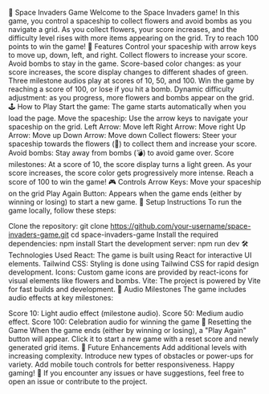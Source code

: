 🌌 Space Invaders Game
Welcome to the Space Invaders game! In this game, you control a spaceship to collect flowers and avoid bombs as you navigate a grid. As you collect flowers, your score increases, and the difficulty level rises with more items appearing on the grid. Try to reach 100 points to win the game!
🚀 Features
Control your spaceship with arrow keys to move up, down, left, and right.
Collect flowers to increase your score.
Avoid bombs to stay in the game.
Score-based color changes: as your score increases, the score display changes to different shades of green.
Three milestone audios play at scores of 10, 50, and 100.
Win the game by reaching a score of 100, or lose if you hit a bomb.
Dynamic difficulty adjustment: as you progress, more flowers and bombs appear on the grid.
🕹 How to Play
Start the game: The game starts automatically when you load the page.
Move the spaceship: Use the arrow keys to navigate your spaceship on the grid.
Left Arrow: Move left
Right Arrow: Move right
Up Arrow: Move up
Down Arrow: Move down
Collect flowers: Steer your spaceship towards the flowers (🌸) to collect them and increase your score.
Avoid bombs: Stay away from bombs (💣) to avoid game over.
Score milestones:
At a score of 10, the score display turns a light green.
As your score increases, the score color gets progressively more intense.
Reach a score of 100 to win the game! 
🎮 Controls
Arrow Keys: Move your spaceship on the grid
Play Again Button: Appears when the game ends (either by winning or losing) to start a new game.
🔧 Setup Instructions
To run the game locally, follow these steps:

Clone the repository:
git clone https://github.com/your-username/space-invaders-game.git
cd space-invaders-game
Install the required dependencies:
npm install
Start the development server:
npm run dev
🛠 Technologies Used
React: The game is built using React for interactive UI elements.
Tailwind CSS: Styling is done using Tailwind CSS for rapid design development.
Icons: Custom game icons are provided by react-icons for visual elements like flowers and bombs.
Vite: The project is powered by Vite for fast builds and development.
🎵 Audio Milestones
The game includes audio effects at key milestones:

Score 10: Light audio effect (milestone audio).
Score 50: Medium audio effect.
Score 100: Celebration audio for winning the game
🔄 Resetting the Game
When the game ends (either by winning or losing), a "Play Again" button will appear. Click it to start a new game with a reset score and newly generated grid items.
🚧 Future Enhancements
Add additional levels with increasing complexity.
Introduce new types of obstacles or power-ups for variety.
Add mobile touch controls for better responsiveness.
Happy gaming! 🎉
If you encounter any issues or have suggestions, feel free to open an issue or contribute to the project.